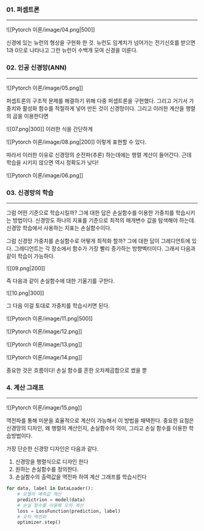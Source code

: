 ### 01. 퍼셉트론
---
![[Pytorch 이론/image/04.png|500]]

신경에 있는 뉴런의 형상을 구현화 한 것. 뉴런도 임계치가 넘어가는 전기신호를 받으면 1과 0으로 나타나고 그런 뉴런이 수백개 모여 신경을 이룬다.

### 02. 인공 신경망(ANN)
---
![[Pytorch 이론/image/05.png]]

퍼셉트론의 구조적 문제를 해결하기 위해 다중 퍼셉트론을 구현했다. 그리고 거기서 가중치와 활성화 함수를 적절하게 넣어 만든 것이 신경망이다. 그리고 이러한 계산을 행렬의 곱을 이용한다면

![[07.png|300]]
이러한 식을 간단하게

![[Pytorch 이론/image/08.png|200]]
이렇게 표현할 수 있다.

따라서 이러한 이유로 신경망의 순전파(추론) 하는데에는 행렬 계산이 들어간다. 근데 학습을 시키지 않으면 역시 정확도가 낮다!

![[Pytorch 이론/image/06.png]]

### 03. 신경망의 학습
---
그럼 어떤 기준으로 학습시킬까? 그에 대한 답은 손실함수를 이용한 가중치를 학습시키는 방법이다. 신경망도 하나의 지표를 기준으로 최적의 매개변수 값을 탐색해야 하는데. 신경망 학습에서 사용하는 지표는 손실함수이다.

그럼 신경망 가중치를 손실함수로 어떻게 최적화 할까? 그에 대한 답이 그레디언트에 있다. 그레디언트는 각 장소에서 함수가 가장 빨리 증가하는 방향벡터이다. 그래서 다음과 같이 학습이 가능하다.

![[09.png|200]]

즉 다음과 같이 손실함수에 대한 기울기를 구한다.

![[10.png|300]]

그 다음 이걸 토대로 가중치를 학습시키면 된다.

![[Pytorch 이론/image/11.png|500]]

![[Pytorch 이론/image/12.png]]

![[Pytorch 이론/image/13.png]]

![[Pytorch 이론/image/14.png]]

중요한 것은 흐름이다! 손실 함수를 흔한 오차제곱합으로 썼을 뿐


### 4. 계산 그래프
---
![[Pytorch 이론/image/15.png]]

역전파를 통해 미분을 효율적으로 계산이 가능해서 이 방법을 채택한다. 중요한 요점은 신경망의 디자인, 왜 행렬의 계산인지, 손실함수의 의미, 그리고 손실 함수를 이용한 학습방법이다.

가장 단순한 신경망 디자인은 다음과 같다.

1. 신경망을 행렬식으로 디자인 한다
2. 원하는 손실함수를 정의한다.
3. 손실함수의 출력값을 역전파 하여 계산 그래프를 학습시킨다

``` python
for data, label in DataLoader():
    # 모델의 예측값 계산
    predictrion = model(data)
    # 손실 함수를 이용해 오차 계산
    loss = LossFunction(prediction, label)
    # 오차 역전파
    optimizer.step()
```




